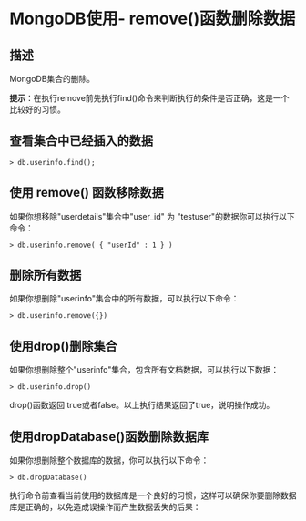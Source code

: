 # **MongoDB使用- remove\(\)函数删除数据**

## **描述**

MongoDB集合的删除。

**提示**：在执行remove前先执行find\(\)命令来判断执行的条件是否正确，这是一个比较好的习惯。

## **查看集合中已经插入的数据**

```
> db.userinfo.find();
```

## **使用 remove\(\) 函数移除数据**

如果你想移除"userdetails"集合中"user\_id" 为 "testuser"的数据你可以执行以下命令：

```
> db.userinfo.remove( { "userId" : 1 } )
```

## **删除所有数据**

如果你想删除"userinfo"集合中的所有数据，可以执行以下命令：

```
> db.userinfo.remove({})
```

## **使用drop\(\)删除集合**

如果你想删除整个"userinfo"集合，包含所有文档数据，可以执行以下数据：

```
> db.userinfo.drop()
```

drop\(\)函数返回 true或者false。以上执行结果返回了true，说明操作成功。

## **使用dropDatabase\(\)函数删除数据库**

如果你想删除整个数据库的数据，你可以执行以下命令：

```
> db.dropDatabase()
```

执行命令前查看当前使用的数据库是一个良好的习惯，这样可以确保你要删除数据库是正确的，以免造成误操作而产生数据丢失的后果：

